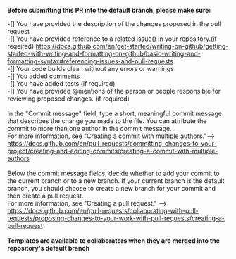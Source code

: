**Before submitting this PR into the default branch, please make sure:** <br>

-[] You have provided the description of the changes proposed in the pull request <br>
-[] You have provided reference to a related issue() in your repository.(if reqeired) https://docs.github.com/en/get-started/writing-on-github/getting-started-with-writing-and-formatting-on-github/basic-writing-and-formatting-syntax#referencing-issues-and-pull-requests <br>
-[] Your code builds clean without any errors or warnings <br>
-[] You added comments <br>
-[] You have added tests (if required) <br>
-[] You have provided @mentions of the person or people responsible for reviewing proposed changes. (if required) <br>
<br>
In the "Commit message" field, type a short, meaningful commit message that describes the change you made to the file. You can attribute the commit to more than one author in the commit message. <br>For more information, see "Creating a commit with multiple authors."--><br> https://docs.github.com/en/pull-requests/committing-changes-to-your-project/creating-and-editing-commits/creating-a-commit-with-multiple-authors <br>
<br>
Below the commit message fields, decide whether to add your commit to the current branch or to a new branch. If your current branch is the default branch, you should choose to create a new branch for your commit and then create a pull request. <br> For more information, see "Creating a pull request." --> <br>
https://docs.github.com/en/pull-requests/collaborating-with-pull-requests/proposing-changes-to-your-work-with-pull-requests/creating-a-pull-request <br>
<br>
**Templates are available to collaborators when they are merged into the repository's default branch**
